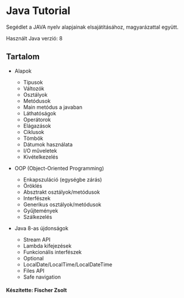 # Java Tutorial

Segédlet a JAVA nyelv alapjainak elsajátításához, magyarázattal együtt.

Használt Java verzió: 8

## Tartalom

* Alapok
  * Típusok
  * Változók
  * Osztályok
  * Metódusok
  * Main metódus a javaban
  * Láthatóságok
  * Operátorok
  * Elágazások
  * Ciklusok
  * Tömbök
  * Dátumok használata
  * I/O műveletek
  * Kivételkezelés

* OOP (Object-Oriented Programming)
  * Enkapszuláció (egységbe zárás)
  * Öröklés
  * Absztrakt osztályok/metódusok
  * Interfészek
  * Generikus osztályok/metódusok
  * Gyűjtemények
  * Szálkezelés
  
* Java 8-as újdonságok
  * Stream API
  * Lambda kifejezések
  * Funkcionális interfészek
  * Optional
  * LocalDate/LocalTime/LocalDateTime
  * Files API
  * Safe navigation

#### Készítette: Fischer Zsolt
